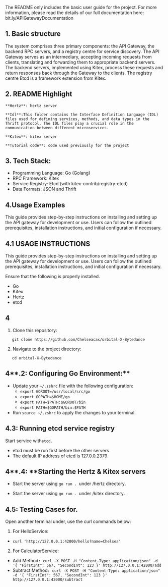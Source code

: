 <!-----

Yay, no errors, warnings, or alerts!

Conversion time: 0.5 seconds.


Using this Markdown file:

1. Paste this output into your source file.
2. See the notes and action items below regarding this conversion run.
3. Check the rendered output (headings, lists, code blocks, tables) for proper
   formatting and use a linkchecker before you publish this page.

Conversion notes:

* Docs to Markdown version 1.0β34
* Sun Jul 23 2023 19:32:22 GMT-0700 (PDT)
* Source doc: readme
----->

The README only includes the basic user guide for the project. For more information, please read the details of our full documentation here: bit.ly/APIGatewayDocumentation 

## 1. Basic structure

The system comprises three primary components: the API Gateway, the backend RPC servers, and a registry centre for service discovery. The API Gateway serves as an intermediary, accepting incoming requests from clients, translating and forwarding them to appropriate backend servers. The backend servers, implemented using Kitex, process these requests and return responses back through the Gateway to the clients. The registry centre Etcd is a framework extension from Kitex.


## 2. README Highlight

	**Hertz**: hertz server

	**Idl**:This folder contains the Interface Definition Language (IDL) files used for defining services, methods, and data types in the Thrift protocol. The IDL files play a crucial role in the communication between different microservices.

	**Kitex**: kitex server

	**Tutorial code**: code used previously for the project


## 3. Tech Stack:



* Programming Language: Go (Golang)
* RPC Framework: Kitex
* Service Registry: Etcd (with kitex-contrib/registry-etcd)
* Data Formats: JSON and Thrift


## 4.Usage Examples

This guide provides step-by-step instructions on installing and setting up the API gateway for development or use. Users can follow the outlined prerequisites, installation instructions, and initial configuration if necessary.


## 4.1 USAGE INSTRUCTIONS

This guide provides step-by-step instructions on installing and setting up the API gateway for development or use. Users can follow the outlined prerequisites, installation instructions, and initial configuration if necessary.

Ensure that the following is properly installed.



* Go
* Kitex
* Hertz
* etcd


## 4



1. Clone this repository:


```
   git clone https://github.com/Chelseacax/orbital-X-Bytedance

```



2. Navigate to the project directory:


```
   cd orbital-X-Bytedance
```



## 4**.2: **Configuring** Go **E**nvironment:**



* Update your `~/.zshrc` file with the following configuration:
    * `export GOROOT=/usr/local/src/go`
    * `export GOPATH=$HOME/go`
    * `export PATH=$PATH:$GOROOT/bin`
    * `export PATH=$GOPATH/bin:$PATH`
* Run `source ~/.zshrc` to apply the changes to your terminal.


## 4.3: Running etcd service registry

Start service with` etcd. `



* etcd must be run first before the other servers
* The default IP address of etcd is 127.0.0.2379


## 4**.**4**: **Starting the Hertz & Kitex servers

- Start the server using `go run . `under /hertz directory`.`

- Start the server using `go run . `under /kitex directory`.`


## 4.5: Testing Cases for.

Open another terminal under, use the curl commands below:



1. For HelloService:
* `curl 'http://127.0.0.1:42000/hello?name=Chelsea'`
2. For CalculatorService:
* Add Method`: curl -X POST -H "Content-Type: application/json" -d '{ "FirstInt": 567, "SecondInt": 123 }' http://127.0.0.1:42000/add`
* Subtract Method`: curl -X POST -H "Content-Type: application/json" -d '{ "FirstInt": 567, "SecondInt": 123 }' http://127.0.0.1:42000/subtract`






